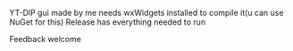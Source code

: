 YT-DlP gui made by me
needs wxWidgets installed to compile it(u can use NuGet for this)
Release has everything needed to run

Feedback welcome
